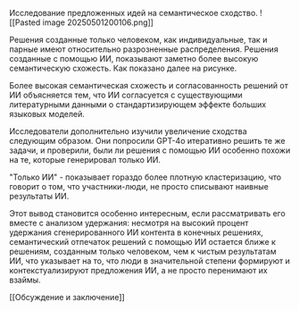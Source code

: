 
Исследование предложенных идей на семантическое сходство. 
![[Pasted image 20250501200106.png]]

Решения созданные только человеком, как индивидуальные, так и парные имеют относительно разрозненные распределения. Решения созданные с помощью ИИ, показывают заметно более высокую семантическую схожесть. Как показано далее на рисунке.

Более высокая семантическая схожесть и согласованность решений от ИИ объясняется тем, что ИИ согласуется с существующими литературными данными о стандартизирующем эффекте больших языковых моделей.

Исследователи дополнительно изучили увеличение сходства следующим образом. 
Они попросили GPT-4o итеративно решить те же задачи, и проверили, были ли решения с помощью ИИ особенно похожи на те, которые генерировал только ИИ.

"Только ИИ" - показывает гораздо более плотную кластеризацию, что говорит о том, что участники-люди, не просто списывают наивные результаты ИИ. 

 Этот вывод становится особенно интересным, если рассматривать его вместе с  анализом удержания: несмотря на высокий процент удержания сгенерированного ИИ контента в конечных решениях, семантический отпечаток решений с помощью ИИ остается ближе к решениям, созданным только человеком, чем к чистым результатам ИИ, что указывает на то, что люди в значительной степени формируют и контекстуализируют предложения ИИ, а не просто перенимают их взаймы. 

[[Обсуждение и заключение]]
